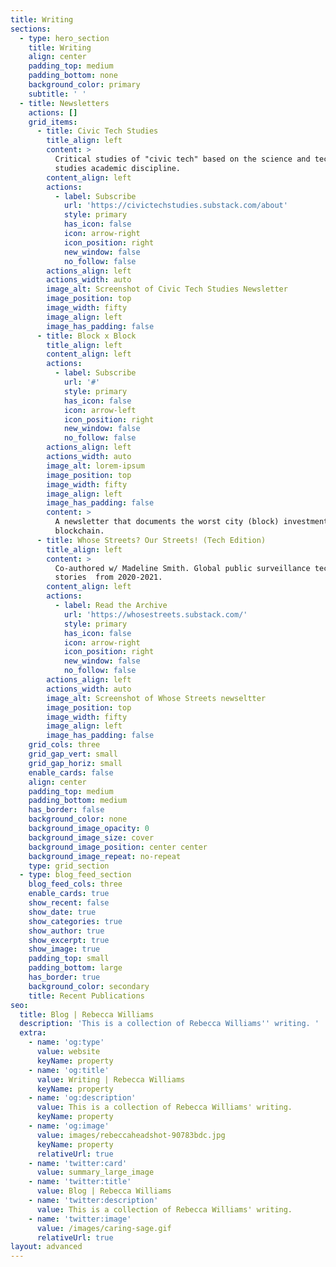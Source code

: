 ```yaml
---
title: Writing
sections:
  - type: hero_section
    title: Writing
    align: center
    padding_top: medium
    padding_bottom: none
    background_color: primary
    subtitle: ' '
  - title: Newsletters
    actions: []
    grid_items:
      - title: Civic Tech Studies
        title_align: left
        content: >
          Critical studies of "civic tech" based on the science and technology
          studies academic discipline.
        content_align: left
        actions:
          - label: Subscribe
            url: 'https://civictechstudies.substack.com/about'
            style: primary
            has_icon: false
            icon: arrow-right
            icon_position: right
            new_window: false
            no_follow: false
        actions_align: left
        actions_width: auto
        image_alt: Screenshot of Civic Tech Studies Newsletter
        image_position: top
        image_width: fifty
        image_align: left
        image_has_padding: false
      - title: Block x Block
        title_align: left
        content_align: left
        actions:
          - label: Subscribe
            url: '#'
            style: primary
            has_icon: false
            icon: arrow-left
            icon_position: right
            new_window: false
            no_follow: false
        actions_align: left
        actions_width: auto
        image_alt: lorem-ipsum
        image_position: top
        image_width: fifty
        image_align: left
        image_has_padding: false
        content: >
          A newsletter that documents the worst city (block) investments in
          blockchain.
      - title: Whose Streets? Our Streets! (Tech Edition)
        title_align: left
        content: >
          Co-authored w/ Madeline Smith. Global public surveillance technology
          stories  from 2020-2021.
        content_align: left
        actions:
          - label: Read the Archive
            url: 'https://whosestreets.substack.com/'
            style: primary
            has_icon: false
            icon: arrow-right
            icon_position: right
            new_window: false
            no_follow: false
        actions_align: left
        actions_width: auto
        image_alt: Screenshot of Whose Streets newseltter
        image_position: top
        image_width: fifty
        image_align: left
        image_has_padding: false
    grid_cols: three
    grid_gap_vert: small
    grid_gap_horiz: small
    enable_cards: false
    align: center
    padding_top: medium
    padding_bottom: medium
    has_border: false
    background_color: none
    background_image_opacity: 0
    background_image_size: cover
    background_image_position: center center
    background_image_repeat: no-repeat
    type: grid_section
  - type: blog_feed_section
    blog_feed_cols: three
    enable_cards: true
    show_recent: false
    show_date: true
    show_categories: true
    show_author: true
    show_excerpt: true
    show_image: true
    padding_top: small
    padding_bottom: large
    has_border: true
    background_color: secondary
    title: Recent Publications
seo:
  title: Blog | Rebecca Williams
  description: 'This is a collection of Rebecca Williams'' writing. '
  extra:
    - name: 'og:type'
      value: website
      keyName: property
    - name: 'og:title'
      value: Writing | Rebecca Williams
      keyName: property
    - name: 'og:description'
      value: This is a collection of Rebecca Williams' writing.
      keyName: property
    - name: 'og:image'
      value: images/rebeccaheadshot-90783bdc.jpg
      keyName: property
      relativeUrl: true
    - name: 'twitter:card'
      value: summary_large_image
    - name: 'twitter:title'
      value: Blog | Rebecca Williams
    - name: 'twitter:description'
      value: This is a collection of Rebecca Williams' writing.
    - name: 'twitter:image'
      value: /images/caring-sage.gif
      relativeUrl: true
layout: advanced
---
```

